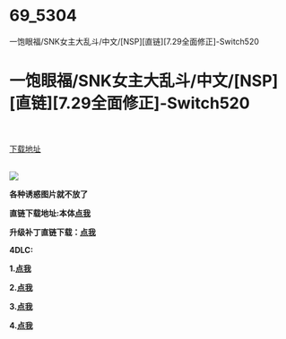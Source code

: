 # 69_5304
一饱眼福/SNK女主大乱斗/中文/[NSP][直链][7.29全面修正]-Switch520
# 一饱眼福/SNK女主大乱斗/中文/[NSP][直链][7.29全面修正]-Switch520
 <br/></br>
[下载地址](https://www.switch520.cc/article/5304 "下载地址")
<br/></br>

<p><span><strong><img src="https://s1.ax1x.com/2020/06/21/N8BXCt.jpg"></strong></span></p>
<p><span><strong>各种诱惑图片就不放了</strong></span></p>
<p><span><strong>直链下载地址:本体<a href="https://ziyuan3.free520.net/yaoxia1/SNK%20HEROINES%20Tag%20Team%20Frenzy%20%5BNSZ%5D/SNK%20HEROINES%20Tag%20Team%20Frenzy%20%5B010027F00AD6C000%5D%5Bv0%5D%20(11.30%20GB).nsz" target="_self" rel="noopener noreferrer">点我</a></strong></span></p>
<p><span><strong>升级补丁直链下载：</strong></span><a href="https://ziyuan3.free520.net/yaoxia1/SNK%20HEROINES%20Tag%20Team%20Frenzy%20%5BNSZ%5D/SNK%20HEROINES%20Tag%20Team%20Frenzy%20%5B010027F00AD6C800%5D%5Bv327680%5D%20(3.57%20GB).nsz" target="_self" style="text-decoration: underline" rel="noopener noreferrer"><span><strong>点我</strong></span></a></p>
<p><span><strong>4DLC:</strong></span></p>
<p><span><strong>1.<a href="https://ziyuan3.free520.net/yaoxia1/SNK%20HEROINES%20Tag%20Team%20Frenzy%20[NSZ]/4%20DLC/SNK%20HEROINES%20Tag%20Team%20Frenzy%20[DLC%20JEANNE]%20[010027F00AD6D004][v0].nsp" target="_self" rel="noopener noreferrer">点我</a></strong></span></p>
<p><span><strong>2.<a href="https://ziyuan3.free520.net/yaoxia1/SNK%20HEROINES%20Tag%20Team%20Frenzy%20[NSZ]/4%20DLC/SNK%20HEROINES%20Tag%20Team%20Frenzy%20[DLC%20MissX]%20[010027F00AD6D003][v0].nsp" target="_self" rel="noopener noreferrer">点我</a></strong></span></p>
<p><span><strong>3.<a href="https://ziyuan3.free520.net/yaoxia1/SNK%20HEROINES%20Tag%20Team%20Frenzy%20[NSZ]/4%20DLC/SNK%20HEROINES%20Tag%20Team%20Frenzy%20[DLC%20SKULLO%20MANIA]%20[010027F00AD6D002][v0].nsp" target="_self" rel="noopener noreferrer">点我</a></strong></span></p>
<p><span><strong>4.<a href="https://ziyuan3.free520.net/yaoxia1/SNK%20HEROINES%20Tag%20Team%20Frenzy%20[NSZ]/4%20DLC/SNK%20HEROINES%20Tag%20Team%20Frenzy%20[DLC%20Thief%20Arthur]%20[010027F00AD6D001][v0].nsp" target="_self" rel="noopener noreferrer">点我</a></strong></span></p>
